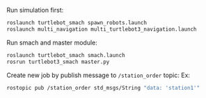 Run simulation first:

```bash
roslaunch turtlebot_smach spawn_robots.launch
roslaunch multi_navigation multi_turtlebot3_navigation.launch
```
Run smach and master module:

```bash
roslaunch turtlebot_smach smach.launch
rosrun turtlebot3_smach master.py
```

Create new job by publish message to `/station_order` topic:
Ex:
```bash
rostopic pub /station_order std_msgs/String "data: 'station1'"
```
